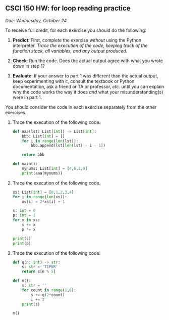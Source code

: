 CSCI 150 HW: for loop reading practice
--------------------------------------

*Due: Wednesday, October 24*

To receive full credit, for each exercise you should do the following:

1. **Predict**: First, complete the exercise *without* using the
   Python interpreter.  *Trace the execution of the code, keeping
   track of the function stack, all variables, and any output
   produced.*

2. **Check**: Run the code.  Does the actual output agree with what
   you wrote down in step 1?

3. **Evaluate**: If your answer to part 1 was different than the
   actual output, keep experimenting with it, consult the textbook or
   Python documentation, ask a friend or TA or professor, *etc.* until
   you can explain why the code works the way it does *and* what your
   misunderstanding(s) were in part 1.

You should consider the code in each exercise separately from the
other exercises.

1. Trace the execution of the following code.

    ``` python
    def aaa(lst: List[int]) -> List[int]:
        bbb: List[int] = []
        for i in range(len(lst)):
            bbb.append(lst[len(lst) - i - 1])

        return bbb

    def main():
        mynums: List[int] = [4,6,2,9]
        print(aaa(mynums))
    ```

3. Trace the execution of the following code.

    ``` python
    xs: List[int] = [0,1,2,3,4]
    for i in range(len(xs)):
        xs[i] = 2*xs[i] + 1

    s: int = 0
    p: int = 1
    for x in xs:
        s += x
        p *= x

    print(s)
    print(p)
    ```

2. Trace the execution of the following code.

    ``` python
    def q(n: int) -> str:
        s: str = 'TIPNR'
        return s[n % 5]

    def m():
        s: str = ''
        for count in range(1,6):
            s += q(2*count)
            i += 2
        print(s)

    m()
    ```

